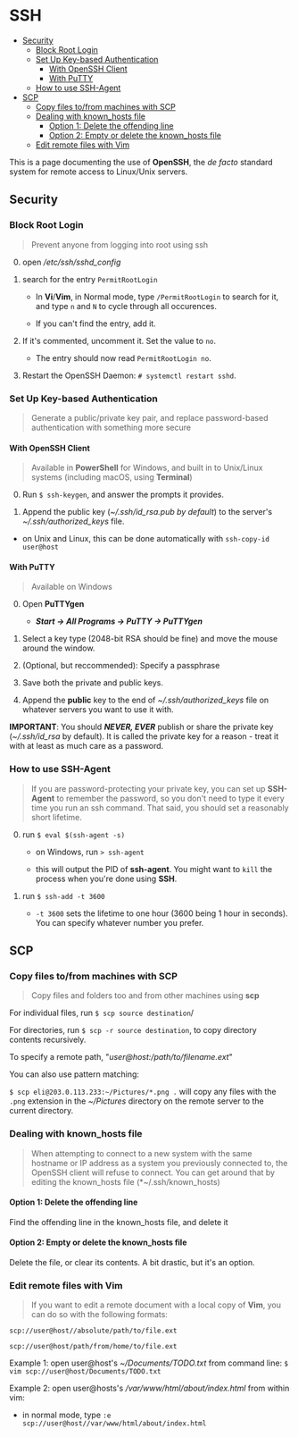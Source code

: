 <!--
SPDX-FileCopyrightText: 2021 - 2024 Eli Array Minkoff

SPDX-License-Identifier: CC-BY-SA-4.0
-->

# SSH

<!-- vim-markdown-toc GitLab -->

* [Security](#security)
  * [Block Root Login](#block-root-login)
  * [Set Up Key-based Authentication](#set-up-key-based-authentication)
    * [With OpenSSH Client](#with-openssh-client)
    * [With PuTTY](#with-putty)
  * [How to use SSH-Agent](#how-to-use-ssh-agent)
* [SCP](#scp)
  * [Copy files to/from machines with SCP](#copy-files-tofrom-machines-with-scp)
  * [Dealing with known_hosts file](#dealing-with-known_hosts-file)
    * [Option 1: Delete the offending line](#option-1-delete-the-offending-line)
    * [Option 2: Empty or delete the known_hosts file](#option-2-empty-or-delete-the-known_hosts-file)
  * [Edit remote files with Vim](#edit-remote-files-with-vim)

<!-- vim-markdown-toc -->

This is a page documenting the use of **OpenSSH**, the *de facto* standard system for remote access to Linux/Unix servers.

## Security

### Block Root Login

> Prevent anyone from logging into root using ssh

0. open */etc/ssh/sshd_config*

1. search for the entry `PermitRootLogin`

   * In **Vi**/**Vim**, in Normal mode, type `/PermitRootLogin` to search for it, and type `n` and `N` to cycle through all occurences.

   * If you can't find the entry, add it.

2. If it's commented, uncomment it. Set the value to `no`.

   * The entry should now read `PermitRootLogin no`.

3. Restart the OpenSSH Daemon: `# systemctl restart sshd`.

### Set Up Key-based Authentication

> Generate a public/private key pair, and replace password-based authentication with something more secure

#### With OpenSSH Client

> Available in **PowerShell** for Windows, and built in to Unix/Linux systems (including macOS, using **Terminal**)

0. Run `$ ssh-keygen`, and answer the prompts it provides.

1. Append the public key (*~/.ssh/id_rsa.pub by default*) to the server's *~/.ssh/authorized_keys* file.

* on Unix and Linux, this can be done automatically with `ssh-copy-id user@host`

#### With PuTTY

> Available on Windows

0. Open **PuTTYgen**

   * ***Start -> All Programs -> PuTTY -> PuTTYgen*** 
1. Select a key type (2048-bit RSA should be fine) and move the mouse around the window.

2. (Optional, but reccommended): Specify a passphrase

3. Save both the private and public keys.

4. Append the **public** key to the end of *~/.ssh/authorized_keys* file on whatever servers you want to use it with.

**IMPORTANT**: You should ***NEVER, EVER*** publish or share the private key (*~/.ssh/id_rsa* by default). It is called the private key for a reason - treat it with at least as much care as a password. 

### How to use SSH-Agent

> If you are password-protecting your private key, you can set up **SSH-Agent** to remember the password, so you don't need to type it every time you run an ssh command. That said, you should set a reasonably short lifetime.

0. run `$ eval $(ssh-agent -s)`

   * on Windows, run `> ssh-agent`

   * this will output the PID of **ssh-agent**. You might want to `kill` the process when you're done using **SSH**.

1. run `$ ssh-add -t 3600`

   * `-t 3600` sets the lifetime to one hour (3600 being 1 hour in seconds). You can specify whatever number you prefer.

## SCP

### Copy files to/from machines with SCP

> Copy files and folders too and from other machines using **scp**

For individual files, run `$ scp source destination`/

For directories, run `$ scp -r source destination`, to copy directory contents recursively.

To specify a remote path, "*user@host:/path/to/filename.ext*"

You can also use pattern matching:

   `$ scp eli@203.0.113.233:~/Pictures/*.png .` will copy any files with the `.png` extension in the *~/Pictures* directory on the remote server to the current directory.

### Dealing with known_hosts file

> When attempting to connect to a new system with the same hostname or IP address as a system you previously connected to, the OpenSSH client will refuse to connect. You can get around that by editing the known_hosts file (*~/.ssh/known_hosts)

#### Option 1: Delete the offending line

Find the offending line in the known_hosts file, and delete it

#### Option 2: Empty or delete the known_hosts file

Delete the file, or clear its contents. A bit drastic, but it's an option.

### Edit remote files with Vim

> If you want to edit a remote document with a local copy of **Vim**, you can do so with the following formats:

`scp://user@host//absolute/path/to/file.ext`

`scp://user@host/path/from/home/to/file.ext`

Example 1: open user@host's *~/Documents/TODO.txt* from command line: `$ vim scp://user@host/Documents/TODO.txt`

Example 2: open user@hosts's */var/www/html/about/index.html* from within vim:

   * in normal mode, type `:e scp://user@host//var/www/html/about/index.html`
